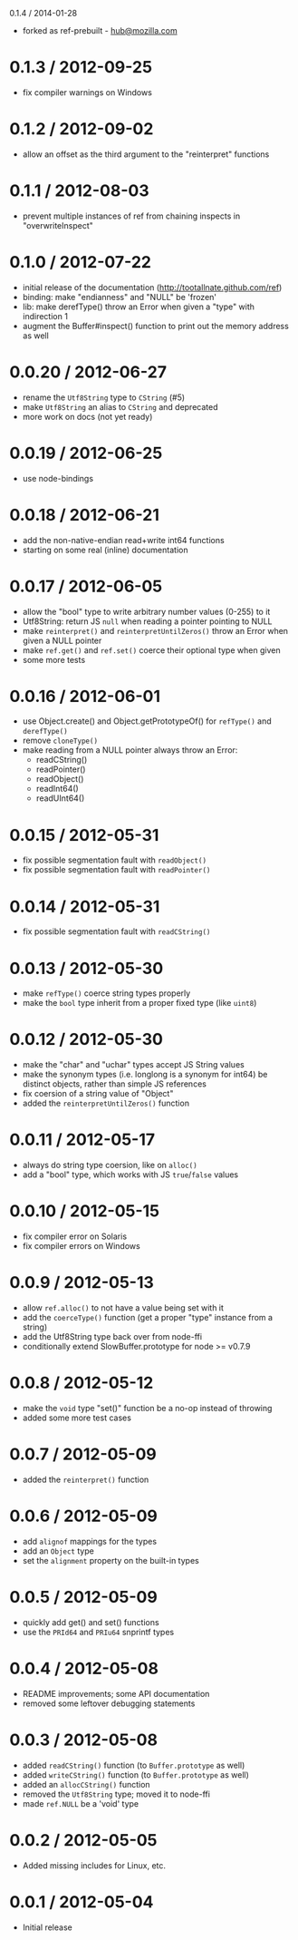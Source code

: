 0.1.4 / 2014-01-28

- forked as ref-prebuilt - hub@mozilla.com

0.1.3 / 2012-09-25
==================

 - fix compiler warnings on Windows

0.1.2 / 2012-09-02
==================

 - allow an offset as the third argument to the "reinterpret" functions

0.1.1 / 2012-08-03
==================

 - prevent multiple instances of ref from chaining inspects in "overwriteInspect"

0.1.0 / 2012-07-22
==================

 - initial release of the documentation (http://tootallnate.github.com/ref)
 - binding: make "endianness" and "NULL" be 'frozen'
 - lib: make derefType() throw an Error when given a "type" with indirection 1
 - augment the Buffer#inspect() function to print out the memory address as well

0.0.20 / 2012-06-27
===================

 - rename the `Utf8String` type to `CString` (#5)
 - make `Utf8String` an alias to `CString` and deprecated
 - more work on docs (not yet ready)

0.0.19 / 2012-06-25
==================

 - use node-bindings

0.0.18 / 2012-06-21
===================

 - add the non-native-endian read+write int64 functions
 - starting on some real (inline) documentation

0.0.17 / 2012-06-05
===================

 - allow the "bool" type to write arbitrary number values (0-255) to it
 - Utf8String: return JS `null` when reading a pointer pointing to NULL
 - make `reinterpret()` and `reinterpretUntilZeros()` throw an Error when given a NULL pointer
 - make `ref.get()` and `ref.set()` coerce their optional type when given
 - some more tests

0.0.16 / 2012-06-01
===================

 - use Object.create() and Object.getPrototypeOf() for `refType()` and
 `derefType()`
 - remove `cloneType()`
 - make reading from a NULL pointer always throw an Error:
   - readCString()
   - readPointer()
   - readObject()
   - readInt64()
   - readUInt64()

0.0.15 / 2012-05-31
===================

 - fix possible segmentation fault with `readObject()`
 - fix possible segmentation fault with `readPointer()`

0.0.14 / 2012-05-31
===================

 - fix possible segmentation fault with `readCString()`

0.0.13 / 2012-05-30
===================

 - make `refType()` coerce string types properly
 - make the `bool` type inherit from a proper fixed type (like `uint8`)

0.0.12 / 2012-05-30
===================

 - make the "char" and "uchar" types accept JS String values
 - make the synonym types (i.e. longlong is a synonym for int64) be distinct
   objects, rather than simple JS references
 - fix coersion of a string value of "Object"
 - added the `reinterpretUntilZeros()` function

0.0.11 / 2012-05-17
===================

 - always do string type coersion, like on `alloc()`
 - add a "bool" type, which works with JS `true`/`false` values

0.0.10 / 2012-05-15
===================

 - fix compiler error on Solaris
 - fix compiler errors on Windows

0.0.9 / 2012-05-13
==================

 - allow `ref.alloc()` to not have a value being set with it
 - add the `coerceType()` function (get a proper "type" instance from a string)
 - add the Utf8String type back over from node-ffi
 - conditionally extend SlowBuffer.prototype for node >= v0.7.9

0.0.8 / 2012-05-12
==================

 - make the `void` type "set()" function be a no-op instead of throwing
 - added some more test cases

0.0.7 / 2012-05-09
==================

 - added the `reinterpret()` function

0.0.6 / 2012-05-09
==================

 - add `alignof` mappings for the types
 - add an `Object` type
 - set the `alignment` property on the built-in types

0.0.5 / 2012-05-09
==================

 - quickly add get() and set() functions
 - use the `PRId64` and `PRIu64` snprintf types

0.0.4 / 2012-05-08
==================

 - README improvements; some API documentation
 - removed some leftover debugging statements

0.0.3 / 2012-05-08
==================

 - added `readCString()` function (to `Buffer.prototype` as well)
 - added `writeCString()` function (to `Buffer.prototype` as well)
 - added an `allocCString()` function
 - removed the `Utf8String` type; moved it to node-ffi
 - made `ref.NULL` be a 'void' type

0.0.2 / 2012-05-05
==================

 - Added missing includes for Linux, etc.

0.0.1 / 2012-05-04
==================

 - Initial release
